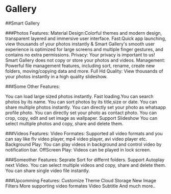 # Gallery

##Smart Gallery

###Photos Features:
Material Design:Colorful themes and modern design, transparent layered and immersive user interface.
Fast:Quick app launching, view thousands of your photos instantly & Smart Gallery's smooth user experience is optimized for large screens and multiple finger gestures, and contains no extra permissions.
Privacy: Your privacy is important to us! Smart Gallery does not copy or store your photos and videos.
Management: Powerful file management features, including sort, rename, create new folders, moving/copying data and more.
Full Hd Quality: View thousands of your photos instantly in a high quality slideshow.

###Some Other Features:

You can load large sized photos instantly.
Fast loading.You can search photos by its name.
You can sort photos by its title,size or date.
You can share multiple photos instantly.
You can directly set your photo as whatsapp profile photo.
You can directly set your photo as contact photo.
You can crop, copy, edit and set image as wallpaper.
Support Slideshow
You can select multiple photos and copy, share and delete them.

###Videos Features:
Video Formates: Supported all video formats and you can say like flv video player, mp4 video player, avi video player etc.
Background Play: You can play videos in background and control video by notification bar.
OffScreen Play: Videos can be played in lock screen.
	
###Someother Features:
Seprate Sort for differnt folders.
Support Autoplay next Video.
You can select multiple videos and copy, share and delete them.
You can share single video file instantly.

###Upcomming Features:
Customize Theme
Cloud Storage
New Image Filters
More supporting video formates
Video Subtitle
And much more..
